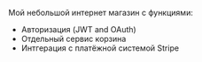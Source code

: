 Мой небольшой интернет магазин с функциями:
 - Авторизация (JWT and OAuth)
 - Отдельный сервис корзина
 - Интгерация с платёжной системой Stripe
